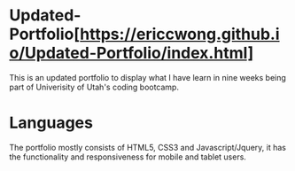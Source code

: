 # Updated-Portfolio[https://ericcwong.github.io/Updated-Portfolio/index.html]
This is an updated portfolio to display what I have learn in nine weeks being part of Univerisity of Utah's coding bootcamp. 


# Languages
The portfolio mostly consists of HTML5, CSS3 and Javascript/Jquery, it has the functionality and responsiveness for mobile and tablet users.

